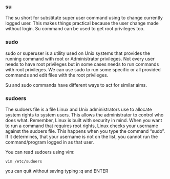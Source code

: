 ### su

The su short for substitute super user command using to change currently logged user. This makes things practical because the user change made without login. Su command can be used to get root privileges too. 

### sudo

sudo or superuser is a utility used on Unix systems that provides the running command with root or Administrator privileges. Not every user needs to have root privileges but in some cases needs to run commands with root privileges. We can use sudo to run some specific or all provided commands and edit files with the root privileges.

Su and sudo commands have different ways to act for similar aims.

### sudoers

The sudoers file is a file Linux and Unix administrators use to allocate system rights to system users. This allows the administrator to control who does what. Remember, Linux is built with security in mind. When you want to run a command that requires root rights, Linux checks your username against the sudoers file. This happens when you type the command “sudo”. If it determines, that your username is not on the list, you cannot run the command/program logged in as that user.

You can read sudoers using vim: 

`vim /etc/sudoers`

you can quit without saving typing :q and ENTER

